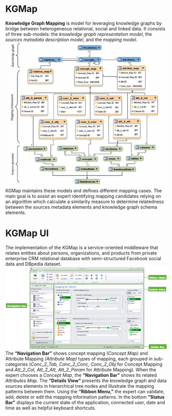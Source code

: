 # KGMap

**Knowledge Graph Mapping** is model for leveraging knowledge graphs by bridge between heterogeneous relational, social and linked data. It consists of three sub-models: the _knowledge graph representation model_, the _sources metadata description model_, and the _mapping model_. 
![](Resources/Mapping_Schema.jpg) 
KGMap maintains these models and defines different mapping cases. The main goal is to assist an expert identifying mapping candidates relying on an algorithm which calculate a similarity measure to determine relatedness between the sources metadata elements and knowledge graph schema elements. 

# KGMap UI
The implementation of the KGMap is a service-oriented middleware that relates entities about persons, organizations, and products from private enterprise CRM relational database with semi-structured Facebook social data and DBpedia dataset.
![](Resources/Mapping_UI.PNG)
The **“Navigation Bar”** shows concept mapping _(Concept Map)_ and Attribute Mapping _(Attribute Map)_ types of mapping, each grouped in sub-categories (_Conc_2_Tab, Conc_2_Conc, Conc_2_Obj_ for Concept Mapping and _Att_2_Col, Att_2_Att, Att_2_Param_ for Attribute Mapping). When the expert chooses a _Concept Map_, the **“Navigation Bar”** shows its related _Attributes Map_. The **“Details View”** presents the knowledge graph and data sources elements in hierarchical tree nodes and illustrate the mapping patterns between them. Using the **“Ribbon Menu,”** the expert can validate, add, delete or edit the mapping information patterns. In the bottom **"Status Bar"** displays the current state of the application, connected user, date and time as well as helpful keyboard shortcuts.
